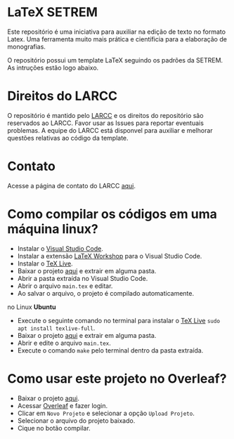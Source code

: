 # LaTeX SETREM

Este repositório é uma iniciativa para auxiliar na edição de texto no formato Latex. Uma ferramenta muito mais prática e científicia para a elaboração de monografias.

O repositório possui um template LaTeX seguindo os padrões da SETREM. As intruções estão logo abaixo.

# Direitos do LARCC

O repositório é mantido pelo [LARCC](http://larcc.setrem.com.br) e os direitos do repositório são reservados ao LARCC. Favor usar as Issues para reportar eventuais problemas. A equipe do LARCC está disponvel para auxiliar e melhorar questões relativas ao código da template.

# Contato

Acesse a página de contato do LARCC [aqui](http://larcc.setrem.com.br/en/contact/).

# Como compilar os códigos em uma máquina linux?

- Instalar o [Visual Studio Code](https://code.visualstudio.com/).
- Instalar a extensão [LaTeX Workshop](https://marketplace.visualstudio.com/items?itemName=James-Yu.latex-workshop) para o Visual Studio Code.
- Instalar o [TeX Live](https://tug.org/texlive/).
- Baixar o projeto [aqui](https://github.com/larcc-group/latex-setrem/archive/master.zip) e extrair em alguma pasta.
- Abrir a pasta extraída no Visual Studio Code.
- Abrir o arquivo `main.tex` e editar.
- Ao salvar o arquivo, o projeto é compilado automaticamente.

no Linux **Ubuntu**

- Execute o seguinte comando no terminal para instalar o [TeX Live](https://tug.org/texlive/) `sudo apt install texlive-full`.
- Baixar o projeto [aqui](https://github.com/larcc-group/latex-setrem/archive/master.zip) e extrair em alguma pasta.
- Abrir e edite o arquivo `main.tex`.
- Execute o comando `make` pelo terminal dentro da pasta extraída.

# Como usar este projeto no Overleaf?

- Baixar o projeto [aqui](https://github.com/larcc-group/latex-setrem/archive/master.zip).
- Acessar [Overleaf](https://www.overleaf.com) e fazer login.
- Clicar em `Novo Projeto` e selecionar a opção `Upload Projeto`.
- Selecionar o arquivo do projeto baixado.
- Cique no botão compilar.
